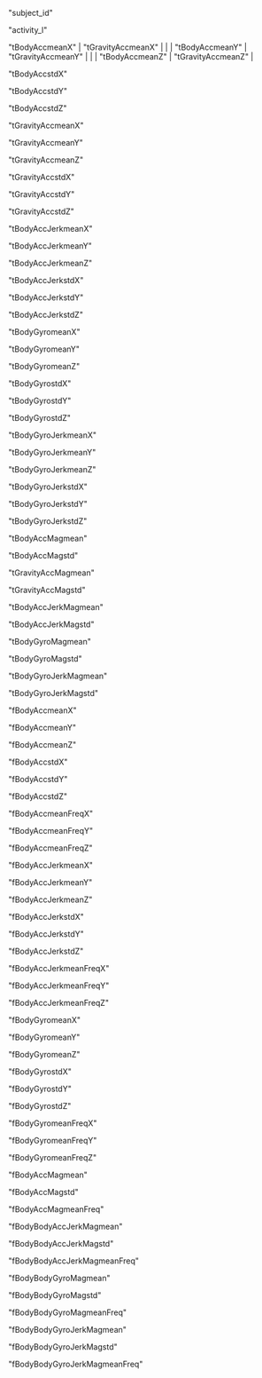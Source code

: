 "subject_id" 

"activity_l" 

"tBodyAccmeanX" | "tGravityAccmeanX" |
                |                    |
"tBodyAccmeanY" | "tGravityAccmeanY" |
                |                    |
"tBodyAccmeanZ" | "tGravityAccmeanZ" |

"tBodyAccstdX" 

"tBodyAccstdY" 

"tBodyAccstdZ" 

"tGravityAccmeanX" 

"tGravityAccmeanY" 

"tGravityAccmeanZ" 

"tGravityAccstdX" 

"tGravityAccstdY" 

"tGravityAccstdZ" 

"tBodyAccJerkmeanX" 

"tBodyAccJerkmeanY" 

"tBodyAccJerkmeanZ" 

"tBodyAccJerkstdX" 

"tBodyAccJerkstdY" 

"tBodyAccJerkstdZ" 

"tBodyGyromeanX" 

"tBodyGyromeanY" 

"tBodyGyromeanZ" 

"tBodyGyrostdX" 

"tBodyGyrostdY" 

"tBodyGyrostdZ" 

"tBodyGyroJerkmeanX" 

"tBodyGyroJerkmeanY" 

"tBodyGyroJerkmeanZ" 

"tBodyGyroJerkstdX" 

"tBodyGyroJerkstdY" 

"tBodyGyroJerkstdZ" 

"tBodyAccMagmean" 

"tBodyAccMagstd" 

"tGravityAccMagmean" 

"tGravityAccMagstd" 

"tBodyAccJerkMagmean" 

"tBodyAccJerkMagstd" 

"tBodyGyroMagmean" 

"tBodyGyroMagstd" 

"tBodyGyroJerkMagmean" 

"tBodyGyroJerkMagstd" 

"fBodyAccmeanX" 

"fBodyAccmeanY" 

"fBodyAccmeanZ" 

"fBodyAccstdX" 

"fBodyAccstdY" 

"fBodyAccstdZ" 

"fBodyAccmeanFreqX" 

"fBodyAccmeanFreqY" 

"fBodyAccmeanFreqZ" 

"fBodyAccJerkmeanX" 

"fBodyAccJerkmeanY" 

"fBodyAccJerkmeanZ" 

"fBodyAccJerkstdX" 

"fBodyAccJerkstdY" 

"fBodyAccJerkstdZ" 

"fBodyAccJerkmeanFreqX" 

"fBodyAccJerkmeanFreqY" 

"fBodyAccJerkmeanFreqZ" 

"fBodyGyromeanX" 

"fBodyGyromeanY" 

"fBodyGyromeanZ" 

"fBodyGyrostdX" 

"fBodyGyrostdY" 

"fBodyGyrostdZ" 

"fBodyGyromeanFreqX" 

"fBodyGyromeanFreqY" 

"fBodyGyromeanFreqZ" 

"fBodyAccMagmean" 

"fBodyAccMagstd" 

"fBodyAccMagmeanFreq" 

"fBodyBodyAccJerkMagmean" 

"fBodyBodyAccJerkMagstd" 

"fBodyBodyAccJerkMagmeanFreq" 

"fBodyBodyGyroMagmean" 

"fBodyBodyGyroMagstd" 

"fBodyBodyGyroMagmeanFreq" 

"fBodyBodyGyroJerkMagmean" 

"fBodyBodyGyroJerkMagstd" 

"fBodyBodyGyroJerkMagmeanFreq"
